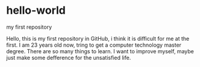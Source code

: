 # hello-world
my first repository

Hello, this is my first repository in GitHub, i think it is difficult for me at the first. I am 23 years old now, tring to get a computer technology master degree. There are so many things to learn. I want to improve myself, maybe just make some defference for the unsatisfied life.
